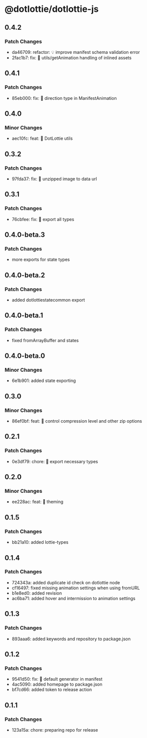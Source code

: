 # @dotlottie/dotlottie-js

## 0.4.2

### Patch Changes

- da46709: refactor: 💡 improve manifest schema validation error
- 2fac1b7: fix: 🐛 utils/getAnimation handling of inlined assets

## 0.4.1

### Patch Changes

- 85eb000: fix: 🐛 direction type in ManifestAnimation

## 0.4.0

### Minor Changes

- aec10fc: feat: 🎸 DotLottie utils

## 0.3.2

### Patch Changes

- 97fda37: fix: 🐛 unzipped image to data url

## 0.3.1

### Patch Changes

- 76cbfee: fix: 🐛 export all types
## 0.4.0-beta.3

### Patch Changes

- more exports for state types

## 0.4.0-beta.2

### Patch Changes

- added dotlottiestatecommon export

## 0.4.0-beta.1

### Patch Changes

- fixed fromArrayBuffer and states

## 0.4.0-beta.0

### Minor Changes

- 6e1b901: added state exporting

## 0.3.0

### Minor Changes

- 86ef0bf: feat: 🎸 control compression level and other zip options

## 0.2.1

### Patch Changes

- 0e3df79: chore: 🤖 export necessary types

## 0.2.0

### Minor Changes

- ee228ac: feat: 🎸 theming

## 0.1.5

### Patch Changes

- bb21a10: added lottie-types

## 0.1.4

### Patch Changes

- 724343a: added duplicate id check on dotlottie node
- cf16497: fixed missing animation settings when using fromURL
- b1e8ed0: added revision
- ac6ba71: added hover and intermission to animation settings

## 0.1.3

### Patch Changes

- 893aaa6: added keywords and repository to package.json

## 0.1.2

### Patch Changes

- 9541d50: fix: 🐛 default generator in manifest
- 4ac5090: added homepage to package.json
- bf7cd66: added token to release action

## 0.1.1

### Patch Changes

- 123a15a: chore: preparing repo for release
